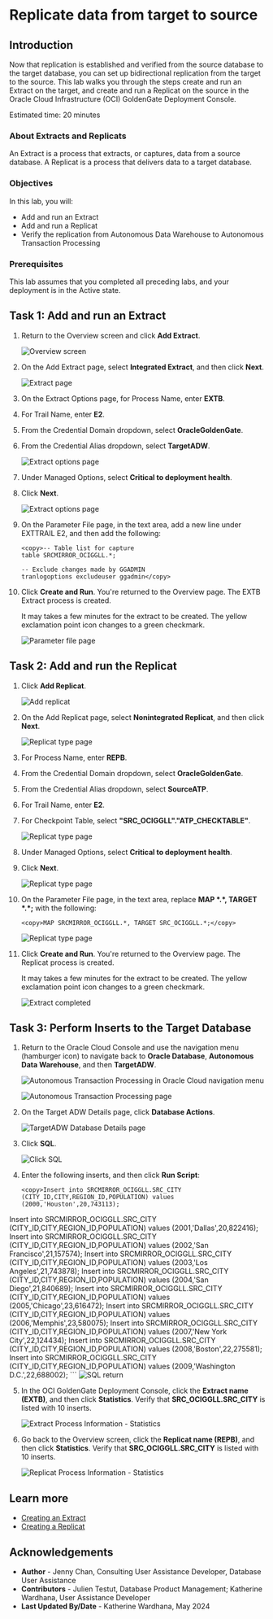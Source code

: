 # Replicate data from target to source

## Introduction

Now that replication is established and verified from the source database to the target database, you can set up bidirectional replication from the target to the source. This lab walks you through the steps create and run an Extract on the target, and create and run a Replicat on the source in the Oracle Cloud Infrastructure (OCI) GoldenGate Deployment Console.

Estimated time: 20 minutes

### About Extracts and Replicats

An Extract is a process that extracts, or captures, data from a source database. A Replicat is a process that delivers data to a target database.

### Objectives

In this lab, you will:
* Add and run an Extract
* Add and run a Replicat
* Verify the replication from Autonomous Data Warehouse to Autonomous Transaction Processing

### Prerequisites

This lab assumes that you completed all preceding labs, and your deployment is in the Active state.

## Task 1: Add and run an Extract

1.  Return to the Overview screen and click **Add Extract**.
    
    ![Overview screen](./images/01-01-add-ext.png " ")

2.  On the Add Extract page, select **Integrated Extract**, and then click **Next**.
    
    ![Extract page](./images/01-02-integrated-extract.png " ")

3.  On the Extract Options page, for Process Name, enter **EXTB**.

4.  For Trail Name, enter **E2**.

5.  From the Credential Domain dropdown, select **OracleGoldenGate**.

6.  From the Credential Alias dropdown, select **TargetADW**.

    ![Extract options page](./images/01-06-extract-options.png " ")

7.  Under Managed Options, select **Critical to deployment health**.

8.  Click **Next**.

    ![Extract options page](./images/01-08-crit-deploy-health.png " ")

9.  On the Parameter File page, in the text area, add a new line under EXTTRAIL E2, and then add the following:

    ```
    <copy>-- Table list for capture
    table SRCMIRROR_OCIGGLL.*;

    -- Exclude changes made by GGADMIN
    tranlogoptions excludeuser ggadmin</copy>
    ```

10. Click **Create and Run**. You're returned to the Overview page. The EXTB Extract process is created.

    It may takes a few minutes for the extract to be created. The yellow exclamation point icon changes to a green checkmark. 

    ![Parameter file page](./images/01-10-param-file.png " ")


## Task 2: Add and run the Replicat

1.  Click **Add Replicat**.

    ![Add replicat](./images/02-01-add-replicat.png " ")

2.  On the Add Replicat page, select **Nonintegrated Replicat**, and then click **Next**.

    ![Replicat type page](./images/02-02-rep-type-page.png " ")

3.  For Process Name, enter **REPB**.

4.  From the Credential Domain dropdown, select **OracleGoldenGate**.

5.  From the Credential Alias dropdown, select **SourceATP**.

6.  For Trail Name, enter **E2**.

7.  For Checkpoint Table, select **"SRC\_OCIGGLL"."ATP\_CHECKTABLE"**.

    ![Replicat type page](./images/02-07-rep-options.png " ")

8.  Under Managed Options, select **Critical to deployment health**.

9.  Click **Next**.

    ![Replicat type page](./images/02-09-crit-deploy-health.png " ")

10. On the Parameter File page, in the text area, replace **MAP \*.\*, TARGET \*.\*;** with the following:

    ```
    <copy>MAP SRCMIRROR_OCIGGLL.*, TARGET SRC_OCIGGLL.*;</copy>
    ```
    ![Replicat type page](./images/02-10-param-file.png " ")

11. Click **Create and Run**. You're returned to the Overview page. The Replicat process is created.

    It may takes a few minutes for the extract to be created. The yellow exclamation point icon changes to a green checkmark. 

    ![Extract completed](./images/02-11-admin-service-overview.png)

## Task 3: Perform Inserts to the Target Database

1.  Return to the Oracle Cloud Console and use the navigation menu (hamburger icon) to navigate back to **Oracle Database**, **Autonomous Data Warehouse**, and then **TargetADW**.

    ![Autonomous Transaction Processing in Oracle Cloud navigation menu](./images/03-01a-auto-trans-process.png " ")

    ![Autonomous Transaction Processing page](./images/03-01b-target.png " ")

2.  On the Target ADW Details page, click **Database Actions**.

    ![TargetADW Database Details page](./images/03-02-db-actions.png)

3.  Click **SQL**.

    ![Click SQL](./images/03-03-sql.png)

4.  Enter the following inserts, and then click **Run Script**:

    ```
    <copy>Insert into SRCMIRROR_OCIGGLL.SRC_CITY (CITY_ID,CITY,REGION_ID,POPULATION) values (2000,'Houston',20,743113);
Insert into SRCMIRROR_OCIGGLL.SRC_CITY (CITY_ID,CITY,REGION_ID,POPULATION) values (2001,'Dallas',20,822416);
Insert into SRCMIRROR_OCIGGLL.SRC_CITY (CITY_ID,CITY,REGION_ID,POPULATION) values (2002,'San Francisco',21,157574);
Insert into SRCMIRROR_OCIGGLL.SRC_CITY (CITY_ID,CITY,REGION_ID,POPULATION) values (2003,'Los Angeles',21,743878);
Insert into SRCMIRROR_OCIGGLL.SRC_CITY (CITY_ID,CITY,REGION_ID,POPULATION) values (2004,'San Diego',21,840689);
Insert into SRCMIRROR_OCIGGLL.SRC_CITY (CITY_ID,CITY,REGION_ID,POPULATION) values (2005,'Chicago',23,616472);
Insert into SRCMIRROR_OCIGGLL.SRC_CITY (CITY_ID,CITY,REGION_ID,POPULATION) values (2006,'Memphis',23,580075);
Insert into SRCMIRROR_OCIGGLL.SRC_CITY (CITY_ID,CITY,REGION_ID,POPULATION) values (2007,'New York City',22,124434);
Insert into SRCMIRROR_OCIGGLL.SRC_CITY (CITY_ID,CITY,REGION_ID,POPULATION) values (2008,'Boston',22,275581);
Insert into SRCMIRROR_OCIGGLL.SRC_CITY (CITY_ID,CITY,REGION_ID,POPULATION) values (2009,'Washington D.C.',22,688002);</copy>
    ```
    ![SQL return](./images/03-04-sql-script-return.png " ")

5.  In the OCI GoldenGate Deployment Console, click the **Extract name (EXTB)**, and then click **Statistics**. Verify that **SRC\_OCIGGLL.SRC\_CITY** is listed with 10 inserts.

    ![Extract Process Information - Statistics](./images/03-05-ext-statistics.png " ")

6.  Go back to the Overview screen, click the **Replicat name (REPB)**, and then click **Statistics**. Verify that **SRC\_OCIGGLL.SRC\_CITY** is listed with 10 inserts.

    ![Replicat Process Information - Statistics](./images/03-06-rep-statistics.png " ")


## Learn more

* [Creating an Extract](https://docs.oracle.com/en/cloud/paas/goldengate-service/eeske/index.html)
* [Creating a Replicat](https://docs.oracle.com/en/cloud/paas/goldengate-service/cress/index.html)

## Acknowledgements
* **Author** - Jenny Chan, Consulting User Assistance Developer, Database User Assistance
* **Contributors** -  Julien Testut, Database Product Management; Katherine Wardhana, User Assistance Developer
* **Last Updated By/Date** - Katherine Wardhana, May 2024
